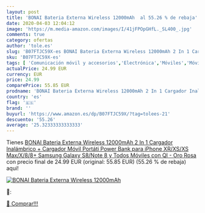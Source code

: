 ```yaml
---
layout: post
title: 'BONAI Bateria Externa Wireless 12000mAh  al 55.26 % de rebaja'
date: 2020-04-03 12:04:12
image: 'https://m.media-amazon.com/images/I/41jFPOpGHfL._SL400_.jpg'
comments: true
category: ofertas
author: 'tole.es'
slug: 'B07FTJC59X-es BONAI Bateria Externa Wireless 12000mAh 2 In 1 Cargador...'
sku: 'B07FTJC59X-es'
tags: [ 'Comunicación móvil y accesorios','Electrónica','Móviles','Móviles y smartphones libres','iphone', ]
actualPrice: 24.99 EUR
currency: EUR
price: 24.99
comparePrice: 55.85 EUR
prodname: 'BONAI Bateria Externa Wireless 12000mAh 2 In 1 Cargador Inalámbrico + Cargador Móvil Portáti Power Bank para iPhone XR/XS/XS Max/X/8/8+  Samsung Galaxy S8/Note 8 y Todos Móviles con QI - Oro Rosa'
country: 'es'
flag: '🇪🇸'
brand: ''
buyurl: 'https://www.amazon.es/dp/B07FTJC59X/?tag=tolees-21'
descuento: '55.26'
average: '25.32333333333333'
---
```


Tienes [BONAI Bateria Externa Wireless 12000mAh 2 In 1 Cargador Inalámbrico + Cargador Móvil Portáti Power Bank para iPhone XR/XS/XS Max/X/8/8+  Samsung Galaxy S8/Note 8 y Todos Móviles con QI - Oro Rosa](https://www.amazon.es/dp/B07FTJC59X/?tag=tolees-21) con precio final de  24.99 EUR (original: 55.85 EUR) (55.26 %  de rebaja) aqui!

[![BONAI Bateria Externa Wireless 12000mAh ](https://m.media-amazon.com/images/I/41jFPOpGHfL._SL400_.jpg)](https://www.amazon.es/dp/B07FTJC59X/?tag=tolees-21)

🔎:


[🛒 Comprar!!!](https://www.amazon.es/dp/B07FTJC59X/?tag=tolees-21)
